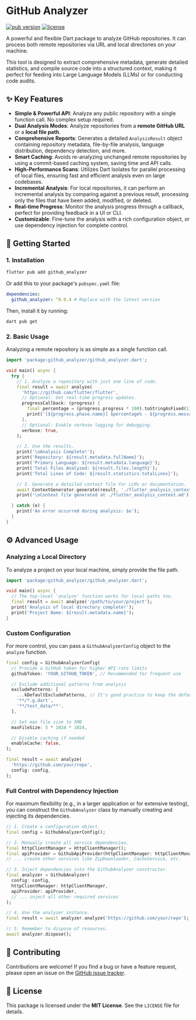 # GitHub Analyzer

[![pub version](https://img.shields.io/pub/v/github_analyzer.svg)](https://pub.dev/packages/github_analyzer)
[![license](https://img.shields.io/badge/license-MIT-blue.svg)](https://opensource.org/licenses/MIT)

A powerful and flexible Dart package to analyze GitHub repositories. It can process both remote repositories via URL and local directories on your machine.

This tool is designed to extract comprehensive metadata, generate detailed statistics, and compile source code into a structured context, making it perfect for feeding into Large Language Models (LLMs) or for conducting code audits.

## ✨ Key Features

-   **Simple & Powerful API**: Analyze any public repository with a single function call. No complex setup required.
-   **Dual Analysis Modes**: Analyze repositories from a **remote GitHub URL** or a **local file path**.
-   **Comprehensive Reports**: Generates a detailed `AnalysisResult` object containing repository metadata, file-by-file analysis, language distribution, dependency detection, and more.
-   **Smart Caching**: Avoids re-analyzing unchanged remote repositories by using a commit-based caching system, saving time and API calls.
-   **High-Performance Scans**: Utilizes Dart Isolates for parallel processing of local files, ensuring fast and efficient analysis even on large codebases.
-   **Incremental Analysis**: For local repositories, it can perform an incremental analysis by comparing against a previous result, processing only the files that have been added, modified, or deleted.
-   **Real-time Progress**: Monitor the analysis progress through a callback, perfect for providing feedback in a UI or CLI.
-   **Customizable**: Fine-tune the analysis with a rich configuration object, or use dependency injection for complete control.

## 🚀 Getting Started

### 1. Installation

```bash
flutter pub add github_analyzer
```

Or add this to your package's `pubspec.yaml` file:

```yaml
dependencies:
  github_analyzer: ^0.0.4 # Replace with the latest version
```

Then, install it by running:

```bash
dart pub get
```

### 2. Basic Usage

Analyzing a remote repository is as simple as a single function call.

```dart
import 'package:github_analyzer/github_analyzer.dart';

void main() async {
  try {
    // 1. Analyze a repository with just one line of code.
    final result = await analyze(
      'https://github.com/flutter/flutter',
      // Optional: Get real-time progress updates.
      progressCallback: (progress) {
        final percentage = (progress.progress * 100).toStringAsFixed(1);
        print('[${progress.phase.name}] $percentage% - ${progress.message}');
      },
      // Optional: Enable verbose logging for debugging.
      verbose: true,
    );

    // 2. Use the results.
    print('\nAnalysis Complete!');
    print('Repository: ${result.metadata.fullName}');
    print('Primary Language: ${result.metadata.language}');
    print('Total Files Analyzed: ${result.files.length}');
    print('Total Lines of Code: ${result.statistics.totalLines}');

    // 3. Generate a detailed context file for LLMs or documentation.
    await ContextGenerator.generate(result, './flutter_analysis_context.md');
    print('\nContext file generated at ./flutter_analysis_context.md');

  } catch (e) {
    print('An error occurred during analysis: $e');
  }
}
```

## ⚙️ Advanced Usage

### Analyzing a Local Directory

To analyze a project on your local machine, simply provide the file path.

```dart
import 'package:github_analyzer/github_analyzer.dart';

void main() async {
  // The top-level 'analyze' function works for local paths too.
  final result = await analyze('/path/to/your/project');
  print('Analysis of local directory complete!');
  print('Project Name: ${result.metadata.name}');
}
```

### Custom Configuration

For more control, you can pass a `GithubAnalyzerConfig` object to the `analyze` function.

```dart
final config = GithubAnalyzerConfig(
  // Provide a GitHub token for higher API rate limits
  githubToken: 'YOUR_GITHUB_TOKEN', // Recommended for frequent use

  // Exclude additional patterns from analysis
  excludePatterns: [
    ...kDefaultExcludePatterns, // It's good practice to keep the defaults
    '**/*.g.dart',
    '**/test_data/**',
  ],

  // Set max file size to 5MB
  maxFileSize: 5 * 1024 * 1024,

  // Disable caching if needed
  enableCache: false,
);

final result = await analyze(
  'https://github.com/your/repo',
  config: config,
);
```

### Full Control with Dependency Injection

For maximum flexibility (e.g., in a larger application or for extensive testing), you can construct the `GithubAnalyzer` class by manually creating and injecting its dependencies.

```dart
// 1. Create a configuration object.
final config = GithubAnalyzerConfig();

// 2. Manually create all service dependencies.
final httpClientManager = HttpClientManager();
final apiProvider = GithubApiProvider(httpClientManager: httpClientManager, token: config.githubToken);
// ... create other services like ZipDownloader, CacheService, etc.

// 3. Inject dependencies into the GithubAnalyzer constructor.
final analyzer = GithubAnalyzer(
  config: config,
  httpClientManager: httpClientManager,
  apiProvider: apiProvider,
  // ... inject all other required services
);

// 4. Use the analyzer instance.
final result = await analyzer.analyze('https://github.com/your/repo');

// 5. Remember to dispose of resources.
await analyzer.dispose();
```

## 🤝 Contributing

Contributions are welcome! If you find a bug or have a feature request, please open an issue on the [GitHub issue tracker](https://github.com/cruxhan/github_analyzer/issues).

## 📄 License

This package is licensed under the **MIT License**. See the `LICENSE` file for details.